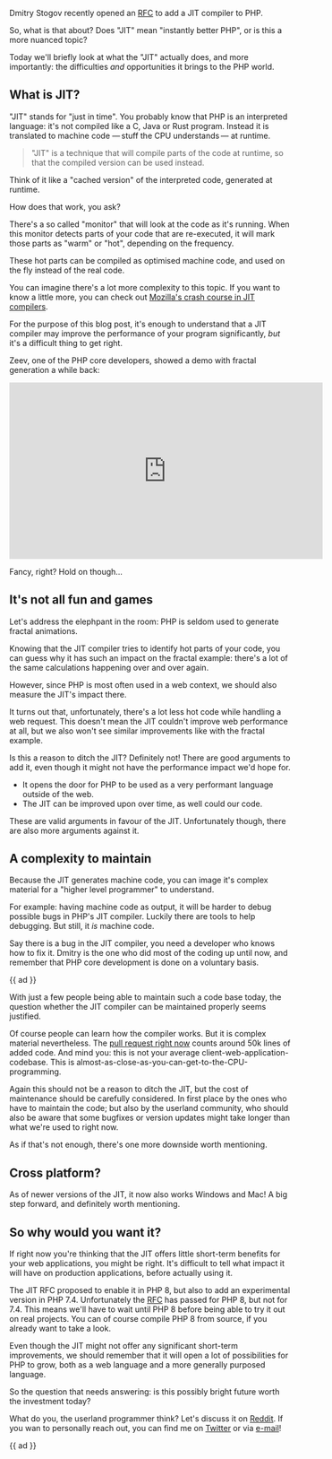Dmitry Stogov recently opened an [RFC](*https://wiki.php.net/rfc/jit) to add a JIT compiler to PHP.

So, what is that about? Does "JIT" mean "instantly better PHP", 
or is this a more nuanced topic?

Today we'll briefly look at what the "JIT" actually does,
and more importantly: the difficulties _and_ opportunities it brings to the PHP world.

## What is JIT?

"JIT" stands for "just in time".
You probably know that PHP is an interpreted language:
it's not compiled like a C, Java or Rust program.
Instead it is translated to machine code —&thinsp;stuff the CPU understands&thinsp;— at runtime.

> "JIT" is a technique that will compile parts of the code at runtime, 
> so that the compiled version can be used instead.

Think of it like a "cached version" of the interpreted code, generated at runtime. 

How does that work, you ask?

There's a so called "monitor" that will look at the code as it's running.
When this monitor detects parts of your code that are re-executed, 
it will mark those parts as "warm" or "hot", depending on the frequency.

These hot parts can be compiled as optimised machine code, 
and used on the fly instead of the real code.

You can imagine there's a lot more complexity to this topic. 
If you want to know a little more, 
you can check out [Mozilla's crash course in JIT compilers](*https://hacks.mozilla.org/2017/02/a-crash-course-in-just-in-time-jit-compilers/).

For the purpose of this blog post, it's enough to understand that a JIT compiler
may improve the performance of your program significantly,
_but_ it's a difficult thing to get right.

Zeev, one of the PHP core developers, showed a demo with fractal generation a while back:

<p>
    <iframe width="560" height="315" 
        src="https://www.youtube.com/embed/dWH65pmnsrI" 
        frameborder="0" 
        allow="accelerometer; autoplay; encrypted-media; gyroscope; picture-in-picture" 
        allowfullscreen>
    </iframe>
</p>

Fancy, right? Hold on though…

## It's not all fun and games

Let's address the elephpant in the room:
PHP is seldom used to generate fractal animations.

Knowing that the JIT compiler tries to identify hot parts of your code,
you can guess why it has such an impact on the fractal example: 
there's a lot of the same calculations happening over and over again.

However, since PHP is most often used in a web context, 
we should also measure the JIT's impact there.

It turns out that, unfortunately, there's a lot less hot code while handling a web request.
This doesn't mean the JIT couldn't improve web performance at all, 
but we also won't see similar improvements like with the fractal example.

Is this a reason to ditch the JIT? Definitely not!
There are good arguments to add it,
even though it might not have the performance impact we'd hope for.

- It opens the door for PHP to be used as a very performant language outside of the web.
- The JIT can be improved upon over time, as well could our code.

These are valid arguments in favour of the JIT.
Unfortunately though, there are also more arguments against it.

## A complexity to maintain

Because the JIT generates machine code, 
you can image it's complex material for a "higher level programmer" to understand.

For example: having machine code as output, it will be harder to debug possible bugs in PHP's JIT compiler. 
Luckily there are tools to help debugging. 
But still, it _is_ machine code.

Say there is a bug in the JIT compiler, you need a developer who knows how to fix it.
Dmitry is the one who did most of the coding up until now,
and remember that PHP core development is done on a voluntary basis.

{{ ad }}

With just a few people being able to maintain such a code base today,
the question whether the JIT compiler can be maintained properly seems justified.

Of course people can learn how the compiler works. 
But it is complex material nevertheless. 
The [pull request right now](*https://github.com/php/php-src/pull/3792) counts around 50k lines of added code.
And mind you: this is not your average client-web-application-codebase. 
This is almost-as-close-as-you-can-get-to-the-CPU-programming.

Again this should not be a reason to ditch the JIT, 
but the cost of maintenance should be carefully considered.
In first place by the ones who have to maintain the code; 
but also by the userland community, who should also be aware that some bugfixes or version updates might take longer than what we're used to right now.

As if that's not enough, there's one more downside worth mentioning.

## Cross platform?

As of newer versions of the JIT, it now also works Windows and Mac!
A big step forward, and definitely worth mentioning.

## So why would you want it?

If right now you're thinking that the JIT offers little short-term benefits for your web applications,
you might be right. 
It's difficult to tell what impact it will have on production applications, before actually using it.

The JIT RFC proposed to enable it in PHP 8, but also to add an experimental version in PHP 7.4.
Unfortunately the [RFC](*https://wiki.php.net/rfc/jit#proposed_voting_choices) has passed for PHP 8, but not for 7.4.
This means we'll have to wait until PHP 8 before being able to try it out on real projects.
You can of course compile PHP 8 from source, if you already want to take a look.

Even though the JIT might not offer any significant short-term improvements,
we should remember that it will open a lot of possibilities for PHP to grow, 
both as a web language and a more generally purposed language.

So the question that needs answering: is this possibly bright future worth the investment today?

What do you, the userland programmer think? 
Let's discuss it on [Reddit](*https://www.reddit.com/r/PHP/comments/anocoi/jit_considerations_for_userland_developers/?). 
If you wan to personally reach out, you can find me on [Twitter](*https://twitter.com/brendt_gd) or via [e-mail](mailto:brendt@stitcher.io)!

{{ ad }}
